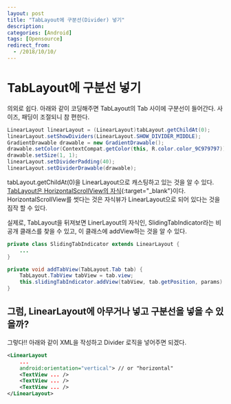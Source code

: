 ```yaml
---
layout: post
title: "TabLayout에 구분선(Divider) 넣기"
description: 
categories: [Android]
tags: [Opensource]
redirect_from:
  - /2018/10/10/
---
```


# TabLayout에 구분선 넣기

의외로 쉽다. 아래와 같이 코딩해주면 TabLayout의 Tab 사이에 구분선이 들어간다. 사이즈, 패딩이 조절되니 참 편한다.

```java
LinearLayout linearLayout = (LinearLayout)tabLayout.getChildAt(0);
linearLayout.setShowDividers(LinearLayout.SHOW_DIVIDER_MIDDLE);
GradientDrawable drawable = new GradientDrawable();
drawable.setColor(ContextCompat.getColor(this, R.color.color_9C979797));
drawable.setSize(1, 1);
linearLayout.setDividerPadding(40);
linearLayout.setDividerDrawable(drawable);
```

tabLayout.getChildAt(0)을 LinearLayout으로 캐스팅하고 있는 것을 알 수 있다. [TabLayout은 HorizontalScrollView의 자식](https://developer.android.com/reference/com/google/android/material/tabs/TabLayout){:target="_blank"}이다. HorizontalScrollView를 썻다는 것은 자식뷰가 LinearLayout으로 되어 있다는 것을 짐작 할 수 있다.

실제로, TabLayout을 뒤져보면 LinerLayout의 자식인, SlidingTabIndicator라는 비공개 클래스를 찾을 수 있고, 이 클래스에 addView하는 것을 알 수 있다.

```java
private class SlidingTabIndicator extends LinearLayout {
    ...
}

private void addTabView(TabLayout.Tab tab) {
    TabLayout.TabView tabView = tab.view;
    this.slidingTabIndicator.addView(tabView, tab.getPosition, params)
}

```



## 그럼, LinearLayout에 아무거나 넣고 구분선을 넣을 수 있을까?

그렇다!! 아래와 같이 XML을 작성하고 Divider 로직을 넣어주면 되겠다.

```xml
<LinearLayout
	...
	android:orientation="vertical"> // or "horizontal"
    <TextView ... />
    <TextView ... />
    <TextView ... />
</LinearLayout>
```

